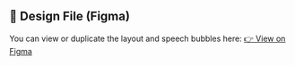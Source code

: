 ## 🎨 Design File (Figma)

You can view or duplicate the layout and speech bubbles here:
[👉 View on Figma](https://www.figma.com/design/XDrDrpTHUx9hWUY1EFkVtM/page-01-final--Tobimushi-Manga-?node-id=1-451&t=Yn0SnkPbDiDDr8pn-1)
